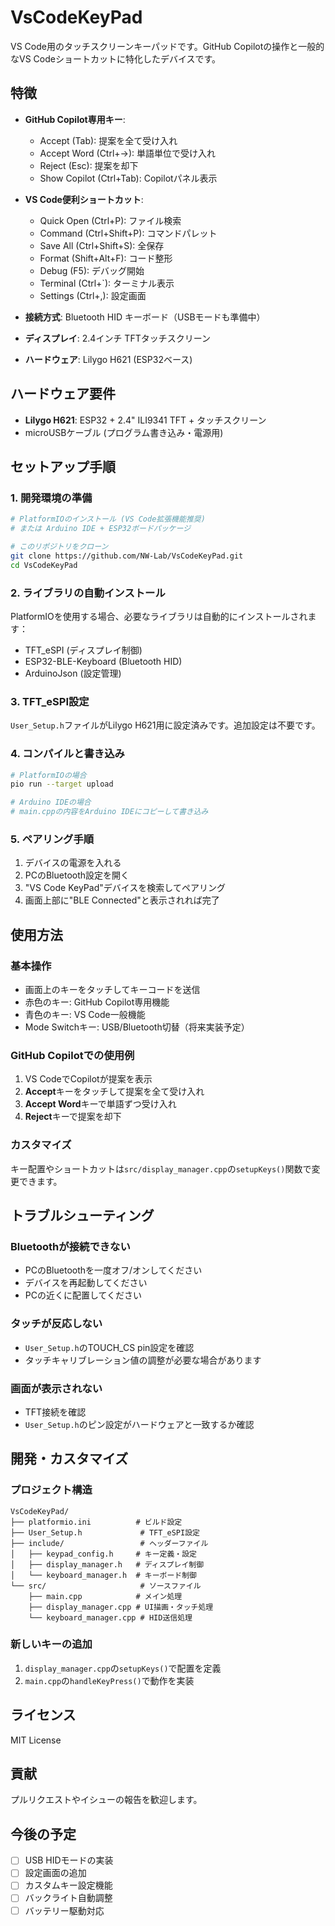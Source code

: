 # VsCodeKeyPad

VS Code用のタッチスクリーンキーパッドです。GitHub Copilotの操作と一般的なVS Codeショートカットに特化したデバイスです。

## 特徴

- **GitHub Copilot専用キー**: 
  - Accept (Tab): 提案を全て受け入れ
  - Accept Word (Ctrl+→): 単語単位で受け入れ  
  - Reject (Esc): 提案を却下
  - Show Copilot (Ctrl+Tab): Copilotパネル表示

- **VS Code便利ショートカット**:
  - Quick Open (Ctrl+P): ファイル検索
  - Command (Ctrl+Shift+P): コマンドパレット
  - Save All (Ctrl+Shift+S): 全保存
  - Format (Shift+Alt+F): コード整形
  - Debug (F5): デバッグ開始
  - Terminal (Ctrl+`): ターミナル表示
  - Settings (Ctrl+,): 設定画面

- **接続方式**: Bluetooth HID キーボード（USBモードも準備中）
- **ディスプレイ**: 2.4インチ TFTタッチスクリーン
- **ハードウェア**: Lilygo H621 (ESP32ベース)

## ハードウェア要件

- **Lilygo H621**: ESP32 + 2.4" ILI9341 TFT + タッチスクリーン
- microUSBケーブル (プログラム書き込み・電源用)

## セットアップ手順

### 1. 開発環境の準備

```bash
# PlatformIOのインストール (VS Code拡張機能推奨)
# または Arduino IDE + ESP32ボードパッケージ

# このリポジトリをクローン
git clone https://github.com/NW-Lab/VsCodeKeyPad.git
cd VsCodeKeyPad
```

### 2. ライブラリの自動インストール

PlatformIOを使用する場合、必要なライブラリは自動的にインストールされます：

- TFT_eSPI (ディスプレイ制御)
- ESP32-BLE-Keyboard (Bluetooth HID)
- ArduinoJson (設定管理)

### 3. TFT_eSPI設定

`User_Setup.h`ファイルがLilygo H621用に設定済みです。追加設定は不要です。

### 4. コンパイルと書き込み

```bash
# PlatformIOの場合
pio run --target upload

# Arduino IDEの場合
# main.cppの内容をArduino IDEにコピーして書き込み
```

### 5. ペアリング手順

1. デバイスの電源を入れる
2. PCのBluetooth設定を開く  
3. "VS Code KeyPad"デバイスを検索してペアリング
4. 画面上部に"BLE Connected"と表示されれば完了

## 使用方法

### 基本操作
- 画面上のキーをタッチしてキーコードを送信
- 赤色のキー: GitHub Copilot専用機能
- 青色のキー: VS Code一般機能
- Mode Switchキー: USB/Bluetooth切替（将来実装予定）

### GitHub Copilotでの使用例
1. VS CodeでCopilotが提案を表示
2. **Accept**キーをタッチして提案を全て受け入れ
3. **Accept Word**キーで単語ずつ受け入れ
4. **Reject**キーで提案を却下

### カスタマイズ

キー配置やショートカットは`src/display_manager.cpp`の`setupKeys()`関数で変更できます。

## トラブルシューティング

### Bluetoothが接続できない
- PCのBluetoothを一度オフ/オンしてください
- デバイスを再起動してください
- PCの近くに配置してください

### タッチが反応しない  
- `User_Setup.h`のTOUCH_CS pin設定を確認
- タッチキャリブレーション値の調整が必要な場合があります

### 画面が表示されない
- TFT接続を確認
- `User_Setup.h`のピン設定がハードウェアと一致するか確認

## 開発・カスタマイズ

### プロジェクト構造
```
VsCodeKeyPad/
├── platformio.ini          # ビルド設定
├── User_Setup.h             # TFT_eSPI設定
├── include/                 # ヘッダーファイル
│   ├── keypad_config.h     # キー定義・設定
│   ├── display_manager.h   # ディスプレイ制御
│   └── keyboard_manager.h  # キーボード制御
└── src/                     # ソースファイル
    ├── main.cpp            # メイン処理
    ├── display_manager.cpp # UI描画・タッチ処理
    └── keyboard_manager.cpp # HID送信処理
```

### 新しいキーの追加
1. `display_manager.cpp`の`setupKeys()`で配置を定義
2. `main.cpp`の`handleKeyPress()`で動作を実装

## ライセンス

MIT License

## 貢献

プルリクエストやイシューの報告を歓迎します。

## 今後の予定

- [ ] USB HIDモードの実装
- [ ] 設定画面の追加
- [ ] カスタムキー設定機能
- [ ] バックライト自動調整
- [ ] バッテリー駆動対応
